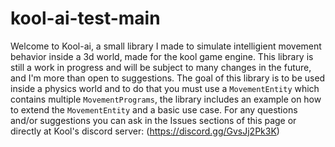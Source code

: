 # kool-ai-test-main
 
Welcome to Kool-ai, a small library I made to simulate intelligient movement behavior inside a 3d world, made for the kool game engine.
This library is still a work in progress and will be subject to many changes in the future, and I'm more than open to suggestions.
The goal of this library is to be used inside a physics world and to do that you must use a 
``` MovementEntity ``` which contains multiple ```MovementPrograms```, the library includes an example on how to extend the ```MovementEntity``` and a basic use case. For any questions and/or suggestions you can ask in the Issues sections of this page or directly at Kool's discord server: (https://discord.gg/GvsJj2Pk3K)
